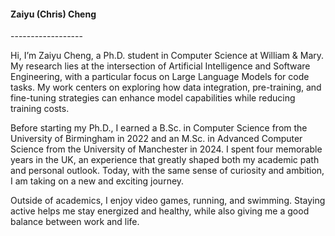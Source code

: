 
<h4>Zaiyu (Chris) Cheng</h4>
------------------

Hi, I’m Zaiyu Cheng, a Ph.D. student in Computer Science at William & Mary. My research lies at the intersection of Artificial Intelligence and Software Engineering, with a particular focus on Large Language Models for code tasks. My work centers on exploring how data integration, pre-training, and fine-tuning strategies can enhance model capabilities while reducing training costs. 

Before starting my Ph.D., I earned a B.Sc. in Computer Science from the University of Birmingham in 2022 and an M.Sc. in Advanced Computer Science from the University of Manchester in 2024. I spent four memorable years in the UK, an experience that greatly shaped both my academic path and personal outlook. Today, with the same sense of curiosity and ambition, I am taking on a new and exciting journey.

Outside of academics, I enjoy video games, running, and swimming. Staying active helps me stay energized and healthy, while also giving me a good balance between work and life.

<div style="display: grid; grid-template-columns: repeat(4, 1fr); gap: 15px; padding: 5px;">
    <a href=""><i class="fa-solid fa-globe fa-2x"></i></a>
    <a href=""><i class="fa-brands fa-linkedin fa-2x"></i></a>
    <a href="https://x.com/chriszai0816"><i class="fa-brands fa-x-twitter fa-2x"></i></a>
    <a href="https://scholar.google.com/"><i class="fa-brands fa-google-scholar fa-2x"></i></a>
</div>

